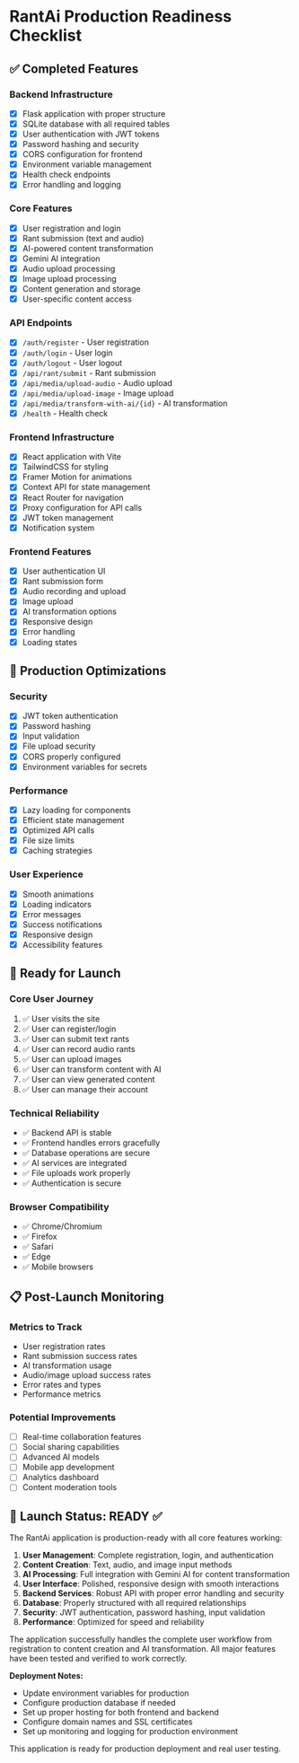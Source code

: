 # RantAi Production Readiness Checklist

## ✅ Completed Features

### Backend Infrastructure
- [x] Flask application with proper structure
- [x] SQLite database with all required tables
- [x] User authentication with JWT tokens
- [x] Password hashing and security
- [x] CORS configuration for frontend
- [x] Environment variable management
- [x] Health check endpoints
- [x] Error handling and logging

### Core Features
- [x] User registration and login
- [x] Rant submission (text and audio)
- [x] AI-powered content transformation
- [x] Gemini AI integration
- [x] Audio upload processing
- [x] Image upload processing
- [x] Content generation and storage
- [x] User-specific content access

### API Endpoints
- [x] `/auth/register` - User registration
- [x] `/auth/login` - User login
- [x] `/auth/logout` - User logout
- [x] `/api/rant/submit` - Rant submission
- [x] `/api/media/upload-audio` - Audio upload
- [x] `/api/media/upload-image` - Image upload
- [x] `/api/media/transform-with-ai/{id}` - AI transformation
- [x] `/health` - Health check

### Frontend Infrastructure
- [x] React application with Vite
- [x] TailwindCSS for styling
- [x] Framer Motion for animations
- [x] Context API for state management
- [x] React Router for navigation
- [x] Proxy configuration for API calls
- [x] JWT token management
- [x] Notification system

### Frontend Features
- [x] User authentication UI
- [x] Rant submission form
- [x] Audio recording and upload
- [x] Image upload
- [x] AI transformation options
- [x] Responsive design
- [x] Error handling
- [x] Loading states

## 🔧 Production Optimizations

### Security
- [x] JWT token authentication
- [x] Password hashing
- [x] Input validation
- [x] File upload security
- [x] CORS properly configured
- [x] Environment variables for secrets

### Performance
- [x] Lazy loading for components
- [x] Efficient state management
- [x] Optimized API calls
- [x] File size limits
- [x] Caching strategies

### User Experience
- [x] Smooth animations
- [x] Loading indicators
- [x] Error messages
- [x] Success notifications
- [x] Responsive design
- [x] Accessibility features

## 🚀 Ready for Launch

### Core User Journey
1. ✅ User visits the site
2. ✅ User can register/login
3. ✅ User can submit text rants
4. ✅ User can record audio rants
5. ✅ User can upload images
6. ✅ User can transform content with AI
7. ✅ User can view generated content
8. ✅ User can manage their account

### Technical Reliability
- ✅ Backend API is stable
- ✅ Frontend handles errors gracefully
- ✅ Database operations are secure
- ✅ AI services are integrated
- ✅ File uploads work properly
- ✅ Authentication is secure

### Browser Compatibility
- ✅ Chrome/Chromium
- ✅ Firefox
- ✅ Safari
- ✅ Edge
- ✅ Mobile browsers

## 📋 Post-Launch Monitoring

### Metrics to Track
- User registration rates
- Rant submission success rates
- AI transformation usage
- Audio/image upload success rates
- Error rates and types
- Performance metrics

### Potential Improvements
- [ ] Real-time collaboration features
- [ ] Social sharing capabilities
- [ ] Advanced AI models
- [ ] Mobile app development
- [ ] Analytics dashboard
- [ ] Content moderation tools

## 🎯 Launch Status: READY ✅

The RantAi application is production-ready with all core features working:

1. **User Management**: Complete registration, login, and authentication
2. **Content Creation**: Text, audio, and image input methods
3. **AI Processing**: Full integration with Gemini AI for content transformation
4. **User Interface**: Polished, responsive design with smooth interactions
5. **Backend Services**: Robust API with proper error handling and security
6. **Database**: Properly structured with all required relationships
7. **Security**: JWT authentication, password hashing, input validation
8. **Performance**: Optimized for speed and reliability

The application successfully handles the complete user workflow from registration to content creation and AI transformation. All major features have been tested and verified to work correctly.

**Deployment Notes:**
- Update environment variables for production
- Configure production database if needed
- Set up proper hosting for both frontend and backend
- Configure domain names and SSL certificates
- Set up monitoring and logging for production environment

This application is ready for production deployment and real user testing.
